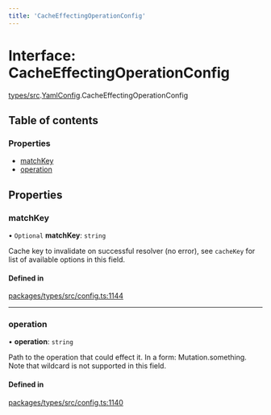 ```yaml
---
title: 'CacheEffectingOperationConfig'
---
```


# Interface: CacheEffectingOperationConfig

[types/src](../modules/types_src).[YamlConfig](../modules/types_src.YamlConfig).CacheEffectingOperationConfig

## Table of contents

### Properties

- [matchKey](types_src.YamlConfig.CacheEffectingOperationConfig#matchkey)
- [operation](types_src.YamlConfig.CacheEffectingOperationConfig#operation)

## Properties

### matchKey

• `Optional` **matchKey**: `string`

Cache key to invalidate on successful resolver (no error), see `cacheKey` for list of available options in this field.

#### Defined in

[packages/types/src/config.ts:1144](https://github.com/Urigo/graphql-mesh/blob/master/packages/types/src/config.ts#L1144)

___

### operation

• **operation**: `string`

Path to the operation that could effect it. In a form: Mutation.something. Note that wildcard is not supported in this field.

#### Defined in

[packages/types/src/config.ts:1140](https://github.com/Urigo/graphql-mesh/blob/master/packages/types/src/config.ts#L1140)
